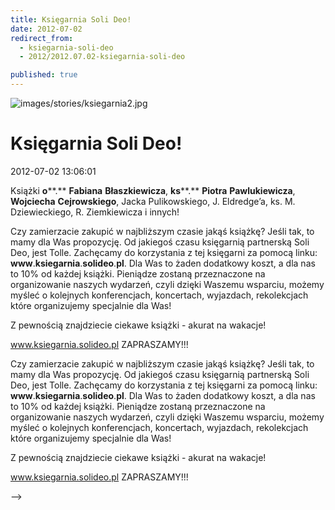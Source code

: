 ```yaml
---
title: Księgarnia Soli Deo!
date: 2012-07-02
redirect_from: 
  - ksiegarnia-soli-deo
  - 2012/2012.07.02-ksiegarnia-soli-deo

published: true
---
```



![images/stories/ksiegarnia2.jpg](images/stories/ksiegarnia2.jpg)

# Księgarnia Soli Deo!

<time>2012-07-02 13:06:01</time>


[](http://ksiegarnia.solideo.pl/)
[](http://ksiegarnia.solideo.pl/)



Książki **o****.** **Fabiana** **Błaszkiewicza**, **ks****.** **Piotra** **Pawlukiewicza**, **Wojciecha** **Cejrowskiego**, Jacka Pulikowskiego, J. Eldredge’a, ks. M. Dziewieckiego, R. Ziemkiewicza i innych!

<!--{{intro-break}}-->
Czy zamierzacie zakupić w najbliższym czasie jakąś książkę? Jeśli tak, to mamy dla Was propozycję. Od jakiegoś czasu księgarnią partnerską Soli Deo, jest Tolle. Zachęcamy do korzystania z tej księgarni za pomocą linku: **www**.**ksiegarnia**.**solideo**.**pl**. Dla Was to żaden dodatkowy koszt, a dla nas to 10% od każdej książki. Pieniądze zostaną przeznaczone na organizowanie naszych wydarzeń, czyli dzięki Waszemu wsparciu, możemy myśleć o kolejnych konferencjach, koncertach, wyjazdach, rekolekcjach które organizujemy specjalnie dla Was!


Z pewnością znajdziecie ciekawe książki - akurat na wakacje!

www.ksiegarnia.solideo.pl
 ZAPRASZAMY!!!




<!--CONTENT FROM OLD SERVER (jos before 2013): 
[](http://ksiegarnia.solideo.pl/)
[](http://ksiegarnia.solideo.pl/)







Książki **o****.** **Fabiana** **Błaszkiewicza**, **ks****.** **Piotra** **Pawlukiewicza**, **Wojciecha** **Cejrowskiego**, Jacka Pulikowskiego, J. Eldredge’a, ks. M. Dziewieckiego, R. Ziemkiewicza i innych!


<!--{{intro-break}}-->


Czy zamierzacie zakupić w najbliższym czasie jakąś książkę? Jeśli tak, to mamy dla Was propozycję. Od jakiegoś czasu księgarnią partnerską Soli Deo, jest Tolle. Zachęcamy do korzystania z tej księgarni za pomocą linku: **www**.**ksiegarnia**.**solideo**.**pl**. Dla Was to żaden dodatkowy koszt, a dla nas to 10% od każdej książki. Pieniądze zostaną przeznaczone na organizowanie naszych wydarzeń, czyli dzięki Waszemu wsparciu, możemy myśleć o kolejnych konferencjach, koncertach, wyjazdach, rekolekcjach które organizujemy specjalnie dla Was!




Z pewnością znajdziecie ciekawe książki - akurat na wakacje!

www.ksiegarnia.solideo.pl
 ZAPRASZAMY!!!



-->

<!--{{json:{"created_date":"2012-07-02 13:06:01","publish_down":"0000-00-00 00:00:00","id":"1118"}}}-->